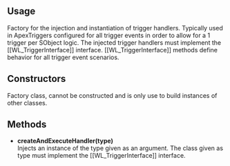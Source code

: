 ## Usage  

Factory for the injection and instantiation of trigger handlers. Typically used in ApexTriggers configured for all trigger events in order to allow for a 1 trigger per SObject logic. The injected trigger handlers must implement the [[WL_TriggerInterface]] interface. [[WL_TriggerInterface]] methods define behavior for all trigger event scenarios.

## Constructors

Factory class, cannot be constructed and is only use to build instances of other classes.

## Methods  

* **createAndExecuteHandler(type)**  
Injects an instance of the type given as an argument. The class given as type must implement the [[WL_TriggerInterface]] interface.